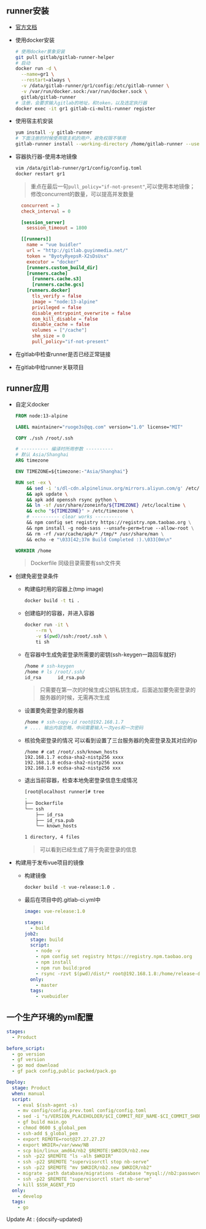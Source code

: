## runner安装

- [官方文档](https://docs.gitlab.com/runner/install/linux-manually.html)

- 使用docker安装

  ```bash
  # 使用docker景象安装
  git pull gitlab/gitlab-runner-helper
  # 启动
  docker run -d \
  	--name=gr1 \
  	--restart=always \
  	-v /data/gitlab-runner/gr1/config:/etc/gitlab-runner \
    -v /var/run/docker.sock:/var/run/docker.sock \
    gitlab/gitlab-runner
  # 注册，会要求输入gitlab的地址，和token，以及选定执行器
  docker exec -it gr1 gitlab-ci-multi-runner register
  ```

- 使用宿主机安装

  ```bash
  yum install -y gitlab-runner
  # 下面注册的时候使用宿主机的用户，避免权限不够用
  gitlab-runner install --working-directory /home/gitlab-runner --user root
  ```

- 容器执行器-使用本地镜像
  ```bash
  vim /data/gitlab-runner/gr1/config/config.toml
  docker restart gr1
  ```

  > 重点在最后一句`pull_policy="if-not-present"`,可以使用本地镜像；修改concurrent的数量，可以提高并发数量

  ```toml
    concurrent = 3
    check_interval = 0

    [session_server]
      session_timeout = 1800

    [[runners]]
      name = "vue buidler"
      url = "http://gitlab.guyinmedia.net/"
      token = "ByotyRyepsR-X2sDsUsx"
      executor = "docker"
      [runners.custom_build_dir]
      [runners.cache]
        [runners.cache.s3]
        [runners.cache.gcs]
      [runners.docker]
        tls_verify = false
        image = "node:13-alpine"
        privileged = false
        disable_entrypoint_overwrite = false
        oom_kill_disable = false
        disable_cache = false
        volumes = ["/cache"]
        shm_size = 0
        pull_policy="if-not-present"
  ```

- 在gitlab中检查runner是否已经正常链接

- 在gitlab中给runner关联项目

## runner应用

- 自定义docker

  ```dockerfile
  FROM node:13-alpine
  
  LABEL maintainer="ruoge3s@qq.com" version="1.0" license="MIT"
  
  COPY ./ssh /root/.ssh
  
  # ---------- 编译时所用参数 ----------
  # 默认 Asia/Shanghai
  ARG timezone
  
  ENV TIMEZONE=${timezone:-"Asia/Shanghai"}
  
  RUN set -ex \
      && sed -i 's/dl-cdn.alpinelinux.org/mirrors.aliyun.com/g' /etc/apk/repositories \
      && apk update \
      && apk add openssh rsync python \
      && ln -sf /usr/share/zoneinfo/${TIMEZONE} /etc/localtime \
      && echo "${TIMEZONE}" > /etc/timezone \
      # ---------- clear works ----------
      && npm config set registry https://registry.npm.taobao.org \
      && npm install -g node-sass --unsafe-perm=true --allow-root \
      && rm -rf /var/cache/apk/* /tmp/* /usr/share/man \
      && echo -e "\033[42;37m Build Completed :).\033[0m\n"
  
  WORKDIR /home
  ```
  
  > Dockerfile 同级目录需要有ssh文件夹
  
- 创建免密登录条件

  - 构建临时用的容器上(tmp image)

    ```bash
    docker build -t ti .
    ```

  - 创建临时的容器，并进入容器

    ```bash
    docker run -it \
    	--rm \
    	-v $(pwd)/ssh:/root/.ssh \
    	ti sh
    ```

  - 在容器中生成免密登录所需要的密钥(ssh-keygen一路回车就好)

    ```bash
    /home # ssh-keygen
    /home # ls /root/.ssh/
    id_rsa      id_rsa.pub
    ```
    > 只需要在第一次的时候生成公钥私钥生成，后面追加要免密登录的服务器的时候，无需再次生成

  - 设置要免密登录的服务器

    ```bash
    /home # ssh-copy-id root@192.168.1.7
    # .... 输出内容忽略，中间需要输入一次yes和一次密码
    ```

  - 核验免密登录的情况 可以看到设置了三台服务器的免密登录及其对应的ip

    ```
    /home # cat /root/.ssh/known_hosts 
    192.168.1.7 ecdsa-sha2-nistp256 xxxx
    192.168.1.8 ecdsa-sha2-nistp256 xxxx
    192.168.1.9 ecdsa-sha2-nistp256 xxx
    ```

  - 退出当前容器，检查本地免密登录信息生成情况

    ```bash
    [root@localhost runner]# tree
    .
    ├── Dockerfile
    └── ssh
        ├── id_rsa
        ├── id_rsa.pub
        └── known_hosts
    
    1 directory, 4 files
    ```

    > 可以看到已经生成了用于免密登录的信息

- 构建用于发布vue项目的镜像

  - 构建镜像

    ```bash
    docker build -t vue-release:1.0 .
    ```

  - 最后在项目中的.gitlab-ci.yml中

    ```yml
    image: vue-release:1.0
    
    stages:
      - build
    job2:
      stage: build
      script:
        - node -v
        - npm config set registry https://registry.npm.taobao.org
        - npm install
        - npm run build:prod
        - rsync -rzvt $(pwd)/dist/* root@192.168.1.8:/home/release-dir
      only:
        - master
      tags:
        - vuebuidler
    
    ```

## 一个生产环境的yml配置
  ```yaml
  stages:
    - Product

  before_script:
    - go version
    - gf version
    - go mod download
    - gf pack config,public packed/pack.go

  Deploy:
    stage: Product
    when: manual
    script:
      - eval $(ssh-agent -s)
      - mv config/config.prev.toml config/config.toml
      - sed -i "s/VERSION_PLACEHOLDER/$CI_COMMIT_REF_NAME-$CI_COMMIT_SHORT_SHA/g" config/config.toml
      - gf build main.go
      - chmod 0600 $_global_pem
      - ssh-add $_global_pem
      - export REMOTE=root@27.27.27.27
      - export WKDIR=/var/www/NB
      - scp bin/linux_amd64/nb2 $REMOTE:$WKDIR/nb2.new
      - ssh -p22 $REMOTE "ls -alh $WKDIR"
      - ssh -p22 $REMOTE "supervisorctl stop nb-serve"
      - ssh -p22 $REMOTE "mv $WKDIR/nb2.new $WKDIR/nb2"
      - migrate -path database/migrations -database "mysql://nb2:password@tcp(28.28.28.28:3306)/nb2-prod" up
      - ssh -p22 $REMOTE "supervisorctl start nb-serve"
      - kill $SSH_AGENT_PID
    only:
      - develop
    tags:
      - go
  ```

    





Update At : {docsify-updated}
